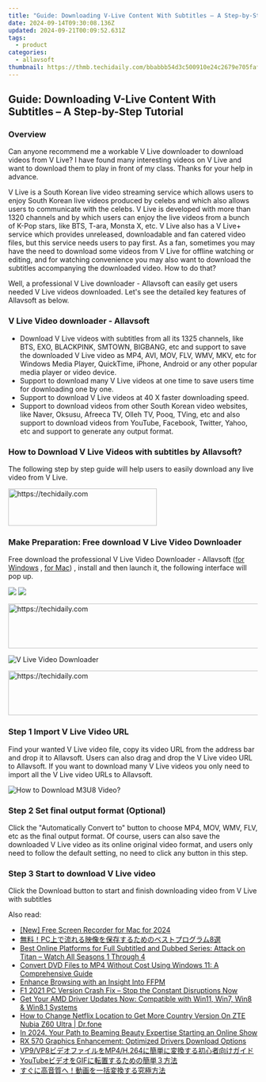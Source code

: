 ```yaml
---
title: "Guide: Downloading V-Live Content With Subtitles – A Step-by-Step Tutorial"
date: 2024-09-14T09:30:08.136Z
updated: 2024-09-21T00:09:52.631Z
tags:
  - product
categories:
  - allavsoft
thumbnail: https://thmb.techidaily.com/bbabbb54d3c500910e24c2679e705faf485aa6e3dec58c98406031448135ca6a.jpg
---
```


## Guide: Downloading V-Live Content With Subtitles – A Step-by-Step Tutorial

### Overview

Can anyone recommend me a workable V Live downloader to download videos from V Live? I have found many interesting videos on V Live and want to download them to play in front of my class. Thanks for your help in advance.

V Live is a South Korean live video streaming service which allows users to enjoy South Korean live videos produced by celebs and which also allows users to communicate with the celebs. V Live is developed with more than 1320 channels and by which users can enjoy the live videos from a bunch of K-Pop stars, like BTS, T-ara, Monsta X, etc. V Live also has a V Live+ service which provides unreleased, downloadable and fan catered video files, but this service needs users to pay first. As a fan, sometimes you may have the need to download some videos from V Live for offline watching or editing, and for watching convenience you may also want to download the subtitles accompanying the downloaded video. How to do that?

Well, a professional V Live downloader - Allavsoft can easily get users needed V Live videos downloaded. Let's see the detailed key features of Allavsoft as below.

### V Live Video downloader - Allavsoft

* Download V Live videos with subtitles from all its 1325 channels, like BTS, EXO, BLACKPINK, SMTOWN, BIGBANG, etc and support to save the downloaded V Live video as MP4, AVI, MOV, FLV, WMV, MKV, etc for Windows Media Player, QuickTime, iPhone, Android or any other popular media player or video device.
* Support to download many V Live videos at one time to save users time for downloading one by one.
* Support to download V Live videos at 40 X faster downloading speed.
* Support to download videos from other South Korean video websites, like Naver, Oksusu, Afreeca TV, Olleh TV, Pooq, TVing, etc and also support to download videos from YouTube, Facebook, Twitter, Yahoo, etc and support to generate any output format.

### How to Download V Live Videos with subtitles by Allavsoft?

The following step by step guide will help users to easily download any live video from V Live.

<!-- affiliate ads begin -->
<a href="https://25home.pxf.io/c/5597632/2148643/16836" target="_top" id="2148643">
  <img src="//a.impactradius-go.com/display-ad/16836-2148643" border="0" alt="https://techidaily.com" width="300" height="75"/>
</a>
<img height="0" width="0" src="https://25home.pxf.io/i/5597632/2148643/16836" style="position:absolute;visibility:hidden;" border="0" />
<!-- affiliate ads end -->

### Make Preparation: Free download V Live Video Downloader

Free download the professional V Live Video Downloader - Allavsoft ([for Windows](https://tools.techidaily.com/allavsoft/products/) , [for Mac](https://tools.techidaily.com/allavsoft/products/)) , install and then launch it, the following interface will pop up.

[![](https://www.allavsoft.com/how-to/../images/how-to/free-download-win.jpg)](https://tools.techidaily.com/allavsoft/products/) [![](https://www.allavsoft.com/how-to/../images/how-to/free-download-mac.jpg)](https://tools.techidaily.com/allavsoft/products/)

<!-- affiliate ads begin -->
<a href="https://appsumo.8odi.net/c/5597632/2111964/7443" target="_top" id="2111964">
  <img src="//a.impactradius-go.com/display-ad/7443-2111964" border="0" alt="https://techidaily.com" width="728" height="90"/>
</a>
<img height="0" width="0" src="https://appsumo.8odi.net/i/5597632/2111964/7443" style="position:absolute;visibility:hidden;" border="0" />
<!-- affiliate ads end -->

![V Live Video Downloader](https://www.allavsoft.com/how-to/../images/allavsoft/screen-shot-600.jpg)

<!-- affiliate ads begin -->
<a href="https://versadesk.pxf.io/c/5597632/1815679/21290" target="_top" id="1815679">
  <img src="//a.impactradius-go.com/display-ad/21290-1815679" border="0" alt="https://techidaily.com" width="728" height="90"/>
</a>
<img height="0" width="0" src="https://versadesk.pxf.io/i/5597632/1815679/21290" style="position:absolute;visibility:hidden;" border="0" />
<!-- affiliate ads end -->

### Step 1 Import V Live Video URL

Find your wanted V Live video file, copy its video URL from the address bar and drop it to Allavsoft. Users can also drag and drop the V Live video URL to Allavsoft. If you want to download many V Live videos you only need to import all the V Live video URLs to Allavsoft.

![How to Download M3U8 Video?](https://www.allavsoft.com/how-to/../images/how-to/download-rtmp-video/download-rtmp-video.jpg)

### Step 2 Set final output format (Optional)

Click the "Automatically Convert to" button to choose MP4, MOV, WMV, FLV, etc as the final output format. Of course, users can also save the downloaded V Live video as its online original video format, and users only need to follow the default setting, no need to click any button in this step.

### Step 3 Start to download V Live video

Click the Download button to start and finish downloading video from V Live with subtitles

<ins class="adsbygoogle"
     style="display:block"
     data-ad-format="autorelaxed"
     data-ad-client="ca-pub-7571918770474297"
     data-ad-slot="1223367746"></ins>

<ins class="adsbygoogle"
     style="display:block"
     data-ad-client="ca-pub-7571918770474297"
     data-ad-slot="8358498916"
     data-ad-format="auto"
     data-full-width-responsive="true"></ins>

<span class="atpl-alsoreadstyle">Also read:</span>
<div><ul>
<li><a href="https://video-screen-grab.techidaily.com/new-free-screen-recorder-for-mac-for-2024/"><u>[New] Free Screen Recorder for Mac for 2024</u></a></li>
<li><a href="https://discover-deluxe.techidaily.com/1726030638673-pc8/"><u>無料！PC上で流れる映像を保存するためのベストプログラム8選</u></a></li>
<li><a href="https://discover-deluxe.techidaily.com/best-online-platforms-for-full-subtitled-and-dubbed-series-attack-on-titan-watch-all-seasons-1-through-4/"><u>Best Online Platforms for Full Subtitled and Dubbed Series: Attack on Titan – Watch All Seasons 1 Through 4</u></a></li>
<li><a href="https://discover-deluxe.techidaily.com/convert-dvd-files-to-mp4-without-cost-using-windows-11-a-comprehensive-guide/"><u>Convert DVD Files to MP4 Without Cost Using Windows 11: A Comprehensive Guide</u></a></li>
<li><a href="https://fox-helps.techidaily.com/enhance-browsing-with-an-insight-into-ffpm/"><u>Enhance Browsing with an Insight Into FFPM</u></a></li>
<li><a href="https://win-able.techidaily.com/1722998950589-f1-2021-pc-version-crash-fix-stop-the-constant-disruptions-now/"><u>F1 2021 PC Version Crash Fix – Stop the Constant Disruptions Now</u></a></li>
<li><a href="https://hardware-updates.techidaily.com/get-your-amd-driver-updates-now-compatible-with-win11-win7-win8-and-win81-systems/"><u>Get Your AMD Driver Updates Now: Compatible with Win11, Win7, Win8 & Win8.1 Systems</u></a></li>
<li><a href="https://fake-location.techidaily.com/how-to-change-netflix-location-to-get-more-country-version-on-zte-nubia-z60-ultra-drfone-by-drfone-virtual-android/"><u>How to Change Netflix Location to Get More Country Version On ZTE Nubia Z60 Ultra | Dr.fone</u></a></li>
<li><a href="https://facebook-record-videos.techidaily.com/in-2024-your-path-to-beaming-beauty-expertise-starting-an-online-show/"><u>In 2024, Your Path to Beaming Beauty Expertise Starting an Online Show</u></a></li>
<li><a href="https://driver-install.techidaily.com/rx-570-graphics-enhancement-optimized-drivers-download-options/"><u>RX 570 Graphics Enhancement: Optimized Drivers Download Options</u></a></li>
<li><a href="https://discover-deluxe.techidaily.com/vp9vp8mp4h264/"><u>VP9/VP8ビデオファイルをMP4/H.264に簡単に変換する初心者向けガイド</u></a></li>
<li><a href="https://discover-deluxe.techidaily.com/youtubegif/"><u>YouTubeビデオをGIFに転置するための簡単３方法</u></a></li>
<li><a href="https://discover-deluxe.techidaily.com/44gz44gq44gr6auy6zplusz6loq44g477yb5yuv55s744ks5lia5ous5asj5oplusb44gz44kl56m25qw15pa55rov/"><u>すぐに高音質へ！動画を一括変換する究極方法</u></a></li>
</ul></div>


